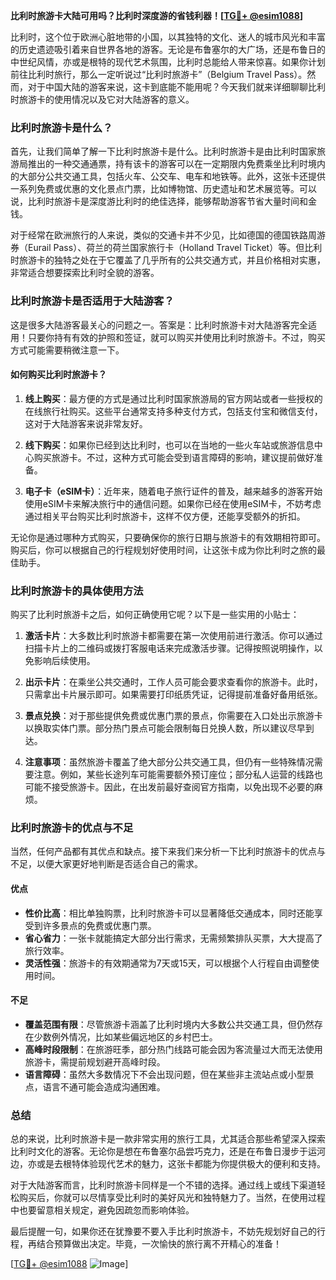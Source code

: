 **比利时旅游卡大陆可用吗？比利时深度游的省钱利器！[[TG💪+ @esim1088](https://t.me/s/esim1088)]**

比利时，这个位于欧洲心脏地带的小国，以其独特的文化、迷人的城市风光和丰富的历史遗迹吸引着来自世界各地的游客。无论是布鲁塞尔的大广场，还是布鲁日的中世纪风情，亦或是根特的现代艺术氛围，比利时总能给人带来惊喜。如果你计划前往比利时旅行，那么一定听说过“比利时旅游卡”（Belgium Travel Pass）。然而，对于中国大陆的游客来说，这卡到底能不能用呢？今天我们就来详细聊聊比利时旅游卡的使用情况以及它对大陆游客的意义。

### 比利时旅游卡是什么？

首先，让我们简单了解一下比利时旅游卡是什么。比利时旅游卡是由比利时国家旅游局推出的一种交通通票，持有该卡的游客可以在一定期限内免费乘坐比利时境内的大部分公共交通工具，包括火车、公交车、电车和地铁等。此外，这张卡还提供一系列免费或优惠的文化景点门票，比如博物馆、历史遗址和艺术展览等。可以说，比利时旅游卡是深度游比利时的绝佳选择，能够帮助游客节省大量时间和金钱。

对于经常在欧洲旅行的人来说，类似的交通卡并不少见，比如德国的德国铁路周游券（Eurail Pass）、荷兰的荷兰国家旅行卡（Holland Travel Ticket）等。但比利时旅游卡的独特之处在于它覆盖了几乎所有的公共交通方式，并且价格相对实惠，非常适合想要探索比利时全貌的游客。

### 比利时旅游卡是否适用于大陆游客？

这是很多大陆游客最关心的问题之一。答案是：比利时旅游卡对大陆游客完全适用！只要你持有有效的护照和签证，就可以购买并使用比利时旅游卡。不过，购买方式可能需要稍微注意一下。

#### 如何购买比利时旅游卡？

1. **线上购买**：最方便的方式是通过比利时国家旅游局的官方网站或者一些授权的在线旅行社购买。这些平台通常支持多种支付方式，包括支付宝和微信支付，这对于大陆游客来说非常友好。

2. **线下购买**：如果你已经到达比利时，也可以在当地的一些火车站或旅游信息中心购买旅游卡。不过，这种方式可能会受到语言障碍的影响，建议提前做好准备。

3. **电子卡（eSIM卡）**：近年来，随着电子旅行证件的普及，越来越多的游客开始使用eSIM卡来解决旅行中的通信问题。如果你已经在使用eSIM卡，不妨考虑通过相关平台购买比利时旅游卡，这样不仅方便，还能享受额外的折扣。

无论你是通过哪种方式购买，只要确保你的旅行日期与旅游卡的有效期相符即可。购买后，你可以根据自己的行程规划好使用时间，让这张卡成为你比利时之旅的最佳助手。

### 比利时旅游卡的具体使用方法

购买了比利时旅游卡之后，如何正确使用它呢？以下是一些实用的小贴士：

1. **激活卡片**：大多数比利时旅游卡都需要在第一次使用前进行激活。你可以通过扫描卡片上的二维码或拨打客服电话来完成激活步骤。记得按照说明操作，以免影响后续使用。

2. **出示卡片**：在乘坐公共交通时，工作人员可能会要求查看你的旅游卡。此时，只需拿出卡片展示即可。如果需要打印纸质凭证，记得提前准备好备用纸张。

3. **景点兑换**：对于那些提供免费或优惠门票的景点，你需要在入口处出示旅游卡以换取实体门票。部分热门景点可能会限制每日兑换人数，所以建议尽早到达。

4. **注意事项**：虽然旅游卡覆盖了绝大部分公共交通工具，但仍有一些特殊情况需要注意。例如，某些长途列车可能需要额外预订座位；部分私人运营的线路也可能不接受旅游卡。因此，在出发前最好查阅官方指南，以免出现不必要的麻烦。

### 比利时旅游卡的优点与不足

当然，任何产品都有其优点和缺点。接下来我们来分析一下比利时旅游卡的优点与不足，以便大家更好地判断是否适合自己的需求。

#### 优点

- **性价比高**：相比单独购票，比利时旅游卡可以显著降低交通成本，同时还能享受到许多景点的免费或优惠门票。
- **省心省力**：一张卡就能搞定大部分出行需求，无需频繁排队买票，大大提高了旅行效率。
- **灵活性强**：旅游卡的有效期通常为7天或15天，可以根据个人行程自由调整使用时间。

#### 不足

- **覆盖范围有限**：尽管旅游卡涵盖了比利时境内大多数公共交通工具，但仍然存在少数例外情况，比如某些偏远地区的乡村巴士。
- **高峰时段限制**：在旅游旺季，部分热门线路可能会因为客流量过大而无法使用旅游卡，需提前规划避开高峰时段。
- **语言障碍**：虽然大多数情况下不会出现问题，但在某些非主流站点或小型景点，语言不通可能会造成沟通困难。

### 总结

总的来说，比利时旅游卡是一款非常实用的旅行工具，尤其适合那些希望深入探索比利时文化的游客。无论你是想在布鲁塞尔品尝巧克力，还是在布鲁日漫步于运河边，亦或是去根特体验现代艺术的魅力，这张卡都能为你提供极大的便利和支持。

对于大陆游客而言，比利时旅游卡同样是一个不错的选择。通过线上或线下渠道轻松购买后，你就可以尽情享受比利时的美好风光和独特魅力了。当然，在使用过程中也要留意相关规定，避免因疏忽而影响体验。

最后提醒一句，如果你还在犹豫要不要入手比利时旅游卡，不妨先规划好自己的行程，再结合预算做出决定。毕竟，一次愉快的旅行离不开精心的准备！

[[TG💪+ @esim1088](https://t.me/s/esim1088) ![Image](https://i.postimg.cc/4NQfJmqS/Snipaste-2025-05-13-00-14-12.png)]